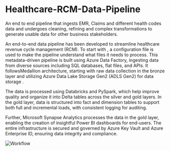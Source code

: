 # Healthcare-RCM-Data-Pipeline
An end to end pipeline that ingests EMR, Claims and different health codes data and undergoes cleaning, refining and complex transformations to generate usable data for other business stakeholders. 


An end-to-end data pipeline has been developed to streamline healthcare revenue cycle management (RCM). To start with , a configuration file is used to make the pipeline understand what files it needs to process.  This metadata-driven pipeline is built using Azure Data Factory, ingesting data from diverse sources including SQL databases, flat files, and APIs. It followsMedallion architecture, starting with raw data collection in the bronze layer and utilizing Azure Data Lake Storage Gen2 (ADLS Gen2) for data storage . 

The data is processed using Databricks and PySpark, which help improve quality and organize it into Delta tables across the silver and gold layers. In the gold layer, data is structured into fact and dimension tables to support both full and incremental loads, with consistent logging for auditing.

Further, Microsoft Synapse Analytics processes the data in the gold layer, enabling the creation of insightful Power BI dashboards for end-users. The entire infrastructure is secured and governed by Azure Key Vault and Azure Enterprise ID, ensuring data integrity and compliance.




![Workflow](https://github.com/user-attachments/assets/31f4a647-1302-4c57-9fc0-d1fe9709fa50)
